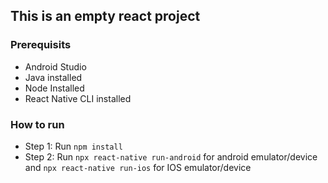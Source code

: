 ## This is an empty react project

### Prerequisits
 - Android Studio
 - Java installed
 - Node Installed
 - React Native CLI installed

### How to run

 - Step 1: Run `npm install`
 - Step 2: Run `npx react-native run-android` for android emulator/device and `npx react-native run-ios` for IOS emulator/device